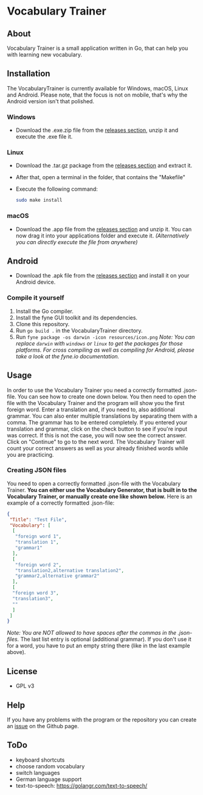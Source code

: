 # Vocabulary Trainer

## About

Vocabulary Trainer is a small application written in Go, that can help you with learning new vocabulary.

## Installation

The VocabularyTrainer is currently available for Windows, macOS, Linux and Android. 
Please note, that the focus is not on mobile, that's why the Android version isn't that polished.

### Windows

- Download the .exe.zip file from the [releases section](https://github.com/Palexer/vocabulary-trainer/releases), unzip it and execute the .exe file it.

### Linux

- Download the .tar.gz package from the [releases section](https://github.com/Palexer/vocabulary-trainer/releases) and extract it.

- After that, open a terminal in the folder, that contains the "Makefile"

- Execute the following command:
  
  ```bash
  sudo make install
  ```

### macOS

- Download the .app file from the [releases section](https://github.com/Palexer/vocabulary-trainer/releases) and unzip it. You can now drag it into your applications folder and execute it. 
_(Alternatively you can directly execute the file from anywhere)_

## Android

- Download the .apk file from the [releases section](https://github.com/Palexer/vocabulary-trainer/releases) and install it on your Android device. 

### Compile it yourself

1. Install the Go compiler.
2. Install the fyne GUI toolkit and its dependencies.
3. Clone this repository.
4. Run ```go build .``` in the VocabularyTrainer directory.
5. Run ```fyne package -os darwin -icon resources/icon.png``` 
    _Note: You can replace ```darwin``` with ```windows``` or ```linux``` to get the packages for those platforms. For cross compiling as well as compiling for Android, please take a look at the fyne.io documentation._

## Usage

In order to use the Vocabulary Trainer you need a correctly formatted .json-file. You can see how to create one down below.
You then need to open the file with the Vocabulary Trainer and the program will show you the first foreign word. Enter a translation and, if you need to, also additional grammar. You can also enter multiple translations by separating them with a comma.
The grammar has to be entered completely. If you entered your translation and grammar, click on the check button to see if you're input was correct. If this is not the case, you will now see the correct answer.  Click on "Continue" to go to the next word. The Vocabulary Trainer will count your correct answers as well as your already finished words while you are practicing.

### Creating JSON files

You need to open a correctly formatted .json-file with the Vocabulary Trainer.
**You can either use the Vocabulary Generator, that is built in to the Vocabulary Trainer, or manually create one like shown below.**
Here is an example of a correctly formatted .json-file:

```JSON
{
 "Title": "Test File",
 "Vocabulary": [
  [
   "foreign word 1",
   "translation 1",
   "grammar1"
  ],
  [
   "foreign word 2",
   "translation2,alternative translation2",
   "grammar2,alternative grammar2"
  ],
  [
  "foreign word 3",
  "translation3",
  ""
  ]
 ]
}
```

_Note: You are NOT allowed to have spaces after the commas in the .json-files._
The last list entry is optional (additional grammar). If you don't use it for a word, 
you have to put an empty string there (like in the last example above).

## License

- GPL v3

## Help

If you have any problems with the program or the repository you can create an [issue](https://github.com/Palexer/vocabulary-trainer/issues) on the Github page.

## ToDo

- keyboard shortcuts 
- choose random vocabulary
- switch languages
- German language support
- text-to-speech: https://golangr.com/text-to-speech/
